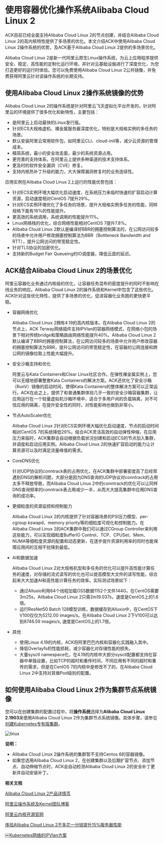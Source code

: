 # 使用容器优化操作系统Alibaba Cloud Linux 2

ACK目前已经全面支持Alibaba Cloud Linux 2的节点创建，并结合Alibaba Cloud Linux 2的高内核特性提供了多场景的优化。本文介绍ACK中使用Alibaba Cloud Linux 2操作系统的优势，及ACK基于Alibaba Cloud Linux 2提供的多场景优化。

Alibaba Cloud Linux 2是新一代阿里云原生Linux操作系统，为云上应用程序提供安全、稳定、高性能的定制化运行环境，并针对云基础设施进行了深度优化，为您打造更好的运行时体验。您可以免费使用Alibaba Cloud Linux 2公共镜像，并免费获得阿里云针对该操作系统的长期支持。

## 使用Alibaba Cloud Linux 2操作系统镜像的优势

Alibaba Cloud Linux 2的操作系统是针对阿里云飞天虚拟化平台开发的，针对阿里云的环境提供了很多优化和新特性，主要包括：

-   是阿里云上启动最快的Linux发行版。
-   针对ECS大规格虚机、裸金属服务器深度优化，特别是大规格实例的多任务的场景。
-   默认安装阿里云常用软件包，如阿里云CLI、cloud-init等，减少云资源的管理成本。
-   精简系统，最小的安全攻击面，最少的系统资源占用。
-   更完善的支持体系，在阿里云上提供多种渠道的技术支持体系。
-   更及时的软件安全漏洞（CVE）修复。
-   支持内核热补丁升级的能力，大大保障漏洞修复时的业务连续性。

应用实例在Alibaba Cloud Linux 2上运行的性能优势包括：

-   针对ECS实例环境大幅优化启动速度，在系统压力来临时快速的扩容启动计算资源，启动速度相对CentOS 7提升29%。
-   针对ECS实例环境优化了多任务的场景，提升大规格实例多任务的性能，同样规格下能有16%的性能提升。
-   更高效的系统调用，系统调用的性能提升11%。
-   Linux网络栈的优化，综合网络性能相对CentOS 7提升7.8%。
-   Alibaba Cloud Linux 2默认是编译好BBR的拥塞控制算法的，在公网访问较多的场景中允许用户修改拥塞控制算法为BBR（Bottleneck Bandwidth and RTT），提升公网访问的带宽稳定性。
-   针对TLS协议的加密优化。
-   支持新的Budget Fair Queueing的IO调度器，降低云盘的延迟。

## ACK结合Alibaba Cloud Linux 2的场景优化

阿里云容器化业务通过内核级的优化，让容器任务混布的密度提升的同时不影响在线业务的响应。Alibaba Cloud Linux 2的操作系统和Kernel中包含了这些优化。ACK针对这些优化特性，提供了多场景的优化，促进容器化业务跑的更快更平稳。

-   容器网络优化

    Alibaba Cloud Linux 2拥有4.19的高内核版本。在Alibaba Cloud Linux 2的节点上，ACK Terway网络插件支持IPVlan的容器网络模式，在网络小包的场景下相对传统bridge和策略路由网络性能提升40%。Alibaba Cloud Linux 2默认编译了BBR的拥塞控制算法，在公网访问较多的场景中允许用户修改容器的拥塞控制算法为BBR，提升公网访问的带宽稳定性，在容器的公网连接和跨公网的镜像拉取上性能大幅提升。

-   安全沙箱支持和优化

    阿里云与Kata Containers和Clear Linux社区合作。在弹性裸金属实例上，您可以无缝地部署整套Kata Containers的解决方案。ACK还优化了安全沙箱（RunV）镜像的启动时间，使得Kata Containers的整体解决方案可以正常运行。ACK在此之上，提供了和普通集群体验几乎一致的安全沙箱容器集群，让应用运行在一个轻量虚拟机沙箱环境中，适合于多用户间的负载隔离，对不可信应用的隔离，在提升安全性的同时，对性能影响也做到非常小。

-   节点AutoScaler优化

    Alibaba Cloud Linux 2针对ECS实例环境大幅优化启动速度，节点的启动时间相对CentOS 7的系统降低29%。结合ACK灵活高效的自动弹性伸缩，在应用压力来临时，ACK集群会自动根据负载状况创建和启动ECS的节点加入集群，并调度和启动应用实例。Alibaba Cloud Linux 2的快速扩容启动的能力让计算资源可以及时满足流量峰值的需求。

-   CoreDNS优化

    针对UDP协议的conntrack表的占用优化，在ACK集群中部署密度高了后经常遇到DNS的解析问题，大部分是因为DNS查询的UDP协议对conntrack的占用太多不释放导致，而Alibaba Cloud Linux 2中的conntrack的优化可以让同样DNS查询频率的conntrack表占用减少一半，从而大大提高集群中应用DNS查询的成功率。

-   更细粒度的资源监控和控制能力

    Alibaba Cloud Linux 2的内核提供了针对容器场景的PSI压力模型、per-cgroup kswapd、memory priority等的细粒度可视化和控制能力。在Alibaba Cloud Linux 2的ACK集群中我们可以通过CGroup Controller来利用这些能力，可以实现细粒度BufferIO Control、TCP、CPUSet、Mem、NUMA等细粒度资源的配置和动态更新，在逐步提升资源利用率的同时也能保障应用间的互相干扰降到最低。

-   AI和数据加速

    Alibaba Cloud Linux 2对大规格机型和多任务的优化可以提升高性能计算任务的速度，对存储的流式读写的优化也可以提高模型大文件的读写性能，综合起来大大加速AI和高性能计算任务的效率。实际测试场景如下：

    -   通过Alluxio利用64个线程加载OSS数据1152个文件144G，在CentOS需要3m25s，Alibaba Cloud Linux 2只需2m19.037s，速度是CentOS上的1.6倍。
    -   运行ResNet50 Batch 128模型训练，数据缓存到Alluxio中，在CentOS下V100仅仅为5212.00 images/s。在Alibaba Cloud Linux 2下V100可以达到8746.59 images/s, 速度是CentOS上的1.7倍。
-   其他
    -   使用Linux 4.19的内核，ACK将阿里巴巴内核和容器化实践融入其中。
    -   降低Overlayfs的性能损耗，减少容器化对存储性能的损失。
    -   大量sysctl namespace化，在4.19的内核中大部分sysctl配置都支持在容器中单独设置，比如TCP的超时和重传时间，不同应用有不同的超时和重传的需求，但是在CentOS 7的内核中是修改不了的，在Alibaba Cloud Linux 2中支持对其做Pod级别的配置。

## 如何使用Alibaba Cloud Linux 2作为集群节点系统镜像

您可以在创建集群的配置过程中，将**操作系统**选择为**Alibaba Cloud Linux 2.1903**来使用Alibaba Cloud Linux 2作为集群节点系统镜像。具体步骤，请参见[创建Kubernetes专有版集群](/cn.zh-CN/Kubernetes集群用户指南/集群管理/创建集群/创建Kubernetes专有版集群.md)。

![linux](https://static-aliyun-doc.oss-accelerate.aliyuncs.com/assets/img/zh-CN/6647452061/p96758.png)

**说明：**

-   Alibaba Cloud Linux 2操作系统的集群暂不支持Centos 6的容器镜像。
-   如果您选用Alibaba Cloud Linux 2，在创建集群以及后期扩容节点、添加节点、自动伸缩节点时，ACK会自动检测Alibaba Cloud Linux 2的安全补丁更新并自动安装补丁。

**相关文档**  


[Alibaba Cloud Linux 2产品详情页](https://www.aliyun.com/product/alinux)

[阿里云操作系统及Kernel团队博客](https://kernel.taobao.org/)

[阿里云内核开源官网](https://alibaba.github.io/cloud-kernel/)

[体验Alibaba Cloud Linux 2不多花一分钱提升15%服务器性能](https://yq.aliyun.com/articles/701433)

[￼Kubernetes网络的IPVlan方案](https://kernel.taobao.org/2019/11/ipvlan-for-kubernete-net/)

